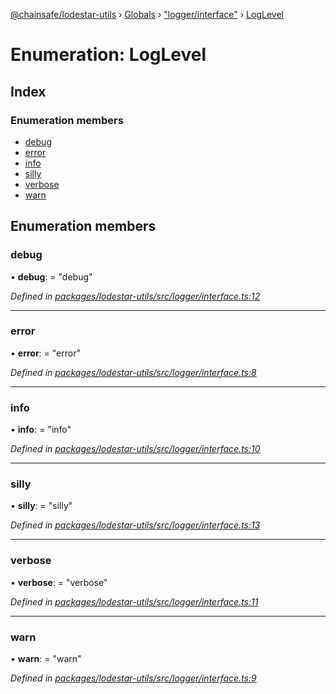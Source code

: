[@chainsafe/lodestar-utils](../README.md) › [Globals](../globals.md) › ["logger/interface"](../modules/_logger_interface_.md) › [LogLevel](_logger_interface_.loglevel.md)

# Enumeration: LogLevel

## Index

### Enumeration members

* [debug](_logger_interface_.loglevel.md#debug)
* [error](_logger_interface_.loglevel.md#error)
* [info](_logger_interface_.loglevel.md#info)
* [silly](_logger_interface_.loglevel.md#silly)
* [verbose](_logger_interface_.loglevel.md#verbose)
* [warn](_logger_interface_.loglevel.md#warn)

## Enumeration members

###  debug

• **debug**: = "debug"

*Defined in [packages/lodestar-utils/src/logger/interface.ts:12](https://github.com/ChainSafe/lodestar/blob/53533586a/packages/lodestar-utils/src/logger/interface.ts#L12)*

___

###  error

• **error**: = "error"

*Defined in [packages/lodestar-utils/src/logger/interface.ts:8](https://github.com/ChainSafe/lodestar/blob/53533586a/packages/lodestar-utils/src/logger/interface.ts#L8)*

___

###  info

• **info**: = "info"

*Defined in [packages/lodestar-utils/src/logger/interface.ts:10](https://github.com/ChainSafe/lodestar/blob/53533586a/packages/lodestar-utils/src/logger/interface.ts#L10)*

___

###  silly

• **silly**: = "silly"

*Defined in [packages/lodestar-utils/src/logger/interface.ts:13](https://github.com/ChainSafe/lodestar/blob/53533586a/packages/lodestar-utils/src/logger/interface.ts#L13)*

___

###  verbose

• **verbose**: = "verbose"

*Defined in [packages/lodestar-utils/src/logger/interface.ts:11](https://github.com/ChainSafe/lodestar/blob/53533586a/packages/lodestar-utils/src/logger/interface.ts#L11)*

___

###  warn

• **warn**: = "warn"

*Defined in [packages/lodestar-utils/src/logger/interface.ts:9](https://github.com/ChainSafe/lodestar/blob/53533586a/packages/lodestar-utils/src/logger/interface.ts#L9)*
